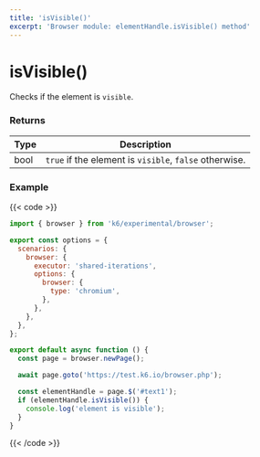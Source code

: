```yaml
---
title: 'isVisible()'
excerpt: 'Browser module: elementHandle.isVisible() method'
---
```


# isVisible()

Checks if the element is `visible`.

### Returns

| Type | Description                                       |
| ---- | ------------------------------------------------- |
| bool | `true` if the element is `visible`, `false` otherwise. |

### Example

{{< code >}}

```javascript
import { browser } from 'k6/experimental/browser';

export const options = {
  scenarios: {
    browser: {
      executor: 'shared-iterations',
      options: {
        browser: {
          type: 'chromium',
        },
      },
    },
  },
};

export default async function () {
  const page = browser.newPage();

  await page.goto('https://test.k6.io/browser.php');

  const elementHandle = page.$('#text1');
  if (elementHandle.isVisible()) {
    console.log('element is visible');
  }
}
```

{{< /code >}}
